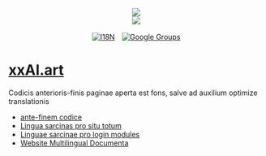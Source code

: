 <p align="center"><a href="https://xxai.art"><img src="https://cdn.jsdelivr.net/gh/xxai-art/doc/logo.svg"/></a><br/><a href="https://xxai.art"><img src="https://cdn.jsdelivr.net/gh/xxai-art/doc/xxai.svg"/></a></p><p align="center"><a href="https://github.com/xxai-art/doc#readme"><img alt="I18N" src="https://cdn.jsdelivr.net/gh/wactax/img/t.svg"/></a>　<a href="https://groups.google.com/u/0/g/xxai-art"><img alt="Google Groups" src="https://cdn.jsdelivr.net/gh/wactax/img/g-groups.svg"/></a></p>

# [xxAI.art](https://xxAI.art)

Codicis anterioris-finis paginae aperta est fons, salve ad auxilium optimize translationis

* [ante-finem codice](https://github.com/xxai-art/web)
* [Lingua sarcinas pro situ totum](https://github.com/xxai-art/web/tree/main/i18n)
* [Linguae sarcinae pro login modules](https://github.com/wacpkg/user/tree/main/ui.i18n)
* [Website Multilingual Documenta](https://github.com/xxai-doc)
